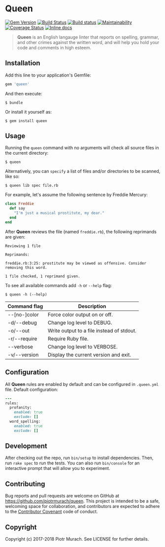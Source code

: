 # Queen

[![Gem Version](https://badge.fury.io/rb/queen.svg)][gem]
[![Build Status](https://secure.travis-ci.org/piotrmurach/queen.svg?branch=master)][travis]
[![Build status](https://ci.appveyor.com/api/projects/status/atibfgu43dit3xkt?svg=true)][appveyor]
[![Maintainability](https://api.codeclimate.com/v1/badges/23e0a5aab6623aebd854/maintainability)][codeclimate]
[![Coverage Status](https://coveralls.io/repos/github/piotrmurach/queen/badge.svg?branch=master)][coverage]
[![Inline docs](http://inch-ci.org/github/piotrmurach/queen.svg?branch=master)][inchpages]

[gem]: http://badge.fury.io/rb/queen
[travis]: http://travis-ci.org/piotrmurach/queen
[appveyor]: https://ci.appveyor.com/project/piotrmurach/queen
[codeclimate]: https://codeclimate.com/github/piotrmurach/queen/maintainability
[coverage]: https://coveralls.io/github/piotrmurach/queen?branch=master
[inchpages]: http://inch-ci.org/github/piotrmurach/queen

> **Queen** is an English langauge linter that reports on spelling, grammar, and other crimes against the written word, and will help you hold your code and comments in high esteem.

## Installation

Add this line to your application's Gemfile:

```ruby
gem 'queen'
```

And then execute:

    $ bundle

Or install it yourself as:

    $ gem install queen

## Usage

Running the `queen` command with no arguments will check all source files in the current directory:

```
$ queen
```

Alternatively, you can `specify` a list of files and/or directories to be scanned, like so:

```
$ queen lib spec file.rb
```

For example, let's assume the following sentence by Freddie Mercury:

```ruby
class Freddie
  def say
    "I'm just a musical prostitute, my dear."
  end
end
```

After **Queen** reviews the file (named `freddie.rb`), the following reprimands are given:

```
Reviewing 1 file

Reprimands:

freddie.rb:3:25: prostitute may be viewed as offensive. Consider removing this word.

1 file checked, 1 reprimand given.
```

To see all available commands add `-h` or `--help` flag:

```
$ queen -h (--help)
```

| Command flag  | Description |
|---------------|-------------|
| --[no-]color  | Force color output on or off. |
| -d/--debug    | Change log level to DEBUG. |
| -o/--out      | Write output to a file instead of stdout. |
| -r/--require  | Require Ruby file. |
| --verbose     | Change log level to VERBOSE. |
| -v/--version  | Display the current version and exit. |

## Configuration


All **Queen** rules are enabled by default and can be configured in `.queen.yml` file. Default configuration:

```ruby
---
rules:
  profanity:
    enabled: true
    exclude: []
  word_spelling:
    enabled: true
    exclude: []
```

## Development

After checking out the repo, run `bin/setup` to install dependencies. Then, run `rake spec` to run the tests. You can also run `bin/console` for an interactive prompt that will allow you to experiment.

## Contributing

Bug reports and pull requests are welcome on GitHub at https://github.com/piotrmurach/queen. This project is intended to be a safe, welcoming space for collaboration, and contributors are expected to adhere to the [Contributor Covenant](http://contributor-covenant.org) code of conduct.

## Copyright

Copyright (c) 2017-2018 Piotr Murach. See LICENSE for further details.
